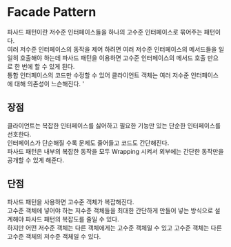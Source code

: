 # Facade Pattern
파사드 패턴이란 저수준 인터페이스들을 하나의 고수준 인터페이스로 묶어주는 패턴이다.             
여러 저수준 인터페이스의 동작을 제어 하려면 여러 저수준 인터페이스의 메서드들을 일일히 호출해야 하는데 파사드 패턴을 이용하면 고수준 인터페이스의 메서드 호출 만으로 한 번에 할 수 있게 된다.          
통합 인터페이스의 코드만 수정할 수 있어 클라이언트 객체는 여러 저수준 인터페이스에 대해 의존성이 느슨해진다.           '
## 장점
클라이언트는 복잡한 인터페이스를 싫어하고 필요한 기능만 있는 단순한 인터페이스를 선호한다.          
인터페이스가 단순해질 수록 문제도 줄어들고 코드도 간단해진다.          
파사드 패턴은 내부의 복잡한 동작을 모두 Wrapping 시켜서 외부에는 간단한 동작만을 공개할 수 있게 해준다.
## 단점
파사드 패턴을 사용하면 고수준 객체가 복잡해진다.          
고수준 객체에 넣어야 하는 저수준 객체들을 최대한 간단하게 만들어 넣는 방식으로 설계해야 파사드 패턴의 복잡도를 줄일 수 있다.           
하지만 어떤 저수준 객체는 다른 객체에게는 고수준 객체일 수 있고 고수준 객체는 다른 고수준 객체의 저수준 객체일 수 있다.
